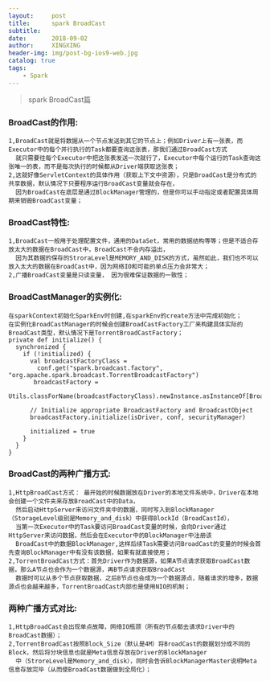 ```yaml
---
layout:     post
title:      spark BroadCast
subtitle:   
date:       2018-09-02
author:     XINGXING
header-img: img/post-bg-ios9-web.jpg
catalog: true
tags:
    - Spark
---
```


>
>spark BroadCast篇
> 

### BroadCast的作用:
    1,BroadCast就是将数据从一个节点发送到其它的节点上；例如Driver上有一张表，而Executor中的每个并行执行的Task都要查询这张表，那我们通过BroadCast方式
      就只需要往每个Executor中把这张表发送一次就行了，Executor中每个运行的Task查询这张唯一的表，而不是每次执行的时候都从Driver端获取这张表；
    2,这就好像ServletContext的具体作用（获取上下文中资源），只是BroadCast是分布式的共享数据，默认情况下只要程序运行BroadCast变量就会存在，
      因为BroadCast在底层是通过BlockManager管理的，但是你可以手动指定或者配置具体周期来销毁BroadCast变量；
      
### BroadCast特性:
    1,BroadCast一般用于处理配置文件，通用的DataSet，常用的数据结构等等；但是不适合存放太大的数据在BroadCast中，BroadCast不会内存溢出，
      因为其数据的保存的StroraLevel是MEMORY_AND_DISK的方式，虽然如此，我们也不可以放入太大的数据在BroadCast中，因为网络IO和可能的单点压力会非常大；
    2,广播BroadCast变量是只读变量， 因为很难保证数据的一致性；  

### BroadCastManager的实例化:
    在sparkContext初始化SparkEnv时创建,在sparkEnv的create方法中完成初始化；
    在实例化BroadCastManager的时候会创建BroadCastFactory工厂来构建具体实际的BroadCast类型，默认情况下是TorrentBroadCastFactory；
    private def initialize() {
      synchronized {
        if (!initialized) {
          val broadcastFactoryClass =
            conf.get("spark.broadcast.factory", "org.apache.spark.broadcast.TorrentBroadcastFactory")
           broadcastFactory =
            Utils.classForName(broadcastFactoryClass).newInstance.asInstanceOf[BroadcastFactory]

          // Initialize appropriate BroadcastFactory and BroadcastObject
          broadcastFactory.initialize(isDriver, conf, securityManager)

          initialized = true
        }
      }
    }
    

### BroadCast的两种广播方式:
    1,HttpBroadCast方式： 最开始的时候数据放在Driver的本地文件系统中，Driver在本地会创建一个文件夹来存放BroadCast中的Data，
      然后启动HttpServer来访问文件夹中的数据，同时写入到BlockManager（StorageLevel级别是Memory_and_disk）中获得BlockId（BroadCastId），
      当第一次Executor中的Task要访问BroadCast变量的时候，会向Driver通过HttpServer来访问数据，然后会在Executor中的BlockManager中注册该
      BroadCast中的数据BlockManager,这样后续Task需要访问BroadCast的变量的时候会首先查询BlockManager中有没有该数据，如果有就直接使用；
    2,TorrentBroadCast方式：首先Driver作为数据源，如果A节点请求获取BroadCast数据，那么A节点也会作为一个数据源，再B节点请求获取BroadCast
      数据时可以从多个节点获取数据，之后B节点也会成为一个数据源点，随着请求的增多，数据源点也会越来越多，TorrentBroadCast内部也是使用NIO的机制；

### 两种广播方式对比:
    1,HttpBroadCast会出现单点故障，网络IO瓶颈（所有的节点都去请求Driver中的BroadCast数据）；
    2,TorrentBroadCast按照Block_Size（默认是4M）将BroadCast的数据划分成不同的Block，然后将分块信息也就是Meta信息存放在Driver的BlockManager
      中（StroreLevel是Memory_and_disk），同时会告诉BlockManagerMaster说明Meta信息存放完毕（从而使BroadCast数据做到全局化）；
      
      
      
      
      
      
